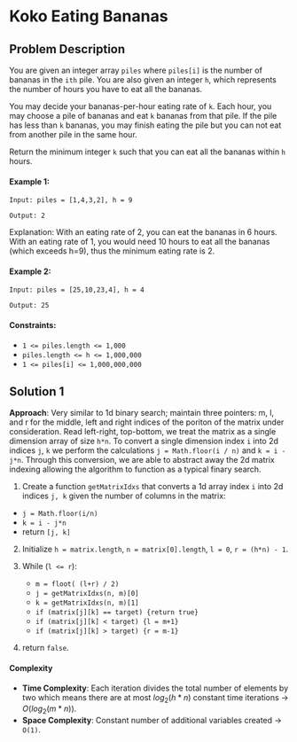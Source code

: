 # Koko Eating Bananas

## Problem Description

You are given an integer array `piles` where `piles[i]` is the number of bananas in the `ith` pile. You are also given an integer `h`, which represents the number of hours you have to eat all the bananas.

You may decide your bananas-per-hour eating rate of `k`. Each hour, you may choose a pile of bananas and eat `k` bananas from that pile. If the pile has less than `k` bananas, you may finish eating the pile but you can not eat from another pile in the same hour.

Return the minimum integer `k` such that you can eat all the bananas within `h` hours.


#### Example 1:
```
Input: piles = [1,4,3,2], h = 9

Output: 2
```
Explanation: With an eating rate of 2, you can eat the bananas in 6 hours. With an eating rate of 1, you would need 10 hours to eat all the bananas (which exceeds h=9), thus the minimum eating rate is 2.


#### Example 2:
```
Input: piles = [25,10,23,4], h = 4

Output: 25
```

#### Constraints:

- `1 <= piles.length <= 1,000`
- `piles.length <= h <= 1,000,000`
- `1 <= piles[i] <= 1,000,000,000`



## Solution 1

**Approach**: Very similar to 1d binary search; maintain three pointers: m, l, and r for the middle, left and right indices of the poriton of the matrix under consideration. Read left-right, top-bottom, we treat the matrix as a single dimension array of size `h*n`. To convert a single dimension index `i` into 2d indices `j`, `k` we perform the calculations `j = Math.floor(i / n)` and `k = i - j*n`. Through this conversion, we are able to abstract away the 2d matrix indexing allowing the algorithm to function as a typical finary search. 

1. Create a function `getMatrixIdxs` that converts a 1d array index `i` into 2d indices `j, k` given the number of columns in the matrix:
- `j = Math.floor(i/n)`
- `k = i - j*n`
- return `[j, k]`

2. Initialize `h = matrix.length`, `n = matrix[0].length`, `l = 0`, `r = (h*n) - 1`.

3. While (`l <= r`):
    - `m = floot( (l+r) / 2)`
    - `j = getMatrixIdxs(n, m)[0]`
    - `k = getMatrixIdxs(n, m)[1]`
    - `if (matrix[j][k] == target) {return true}`
    - `if (matrix[j][k] < target) {l = m+1}`
    - `if (matrix[j][k] > target) {r = m-1}`

2. return `false`.


#### Complexity
- **Time Complexity**: Each iteration divides the total number of elements by two which means there are at most $log_2(h*n)$ constant time iterations $\rightarrow$ $O(log_2(m*n))$.
- **Space Complexity**: Constant number of additional variables created $\rightarrow$ `O(1)`.